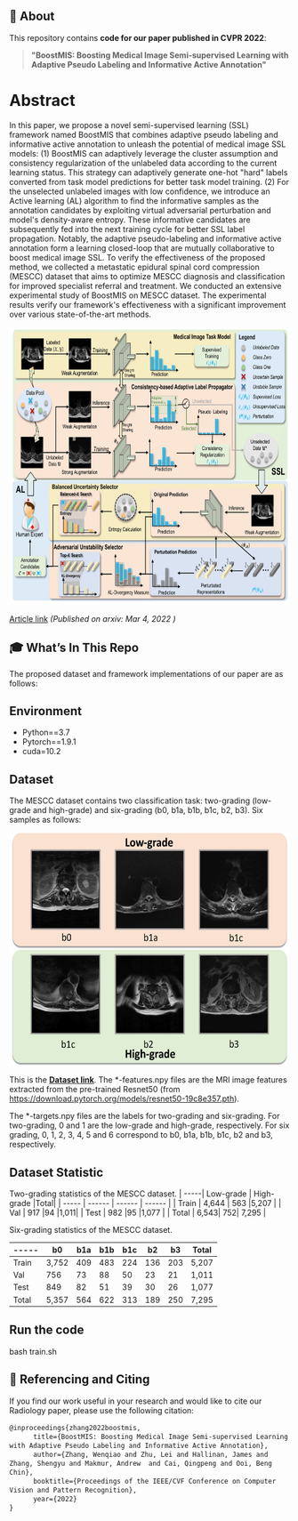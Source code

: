 
## 📄 About

This repository contains **code for our paper published in CVPR 2022**:

> **"BoostMIS: Boosting Medical Image Semi-supervised Learning with Adaptive Pseudo Labeling and Informative Active Annotation"**


# Abstract
In this paper, we propose a novel semi-supervised learning (SSL) framework named BoostMIS that combines adaptive pseudo labeling and informative active annotation to unleash the potential of medical image SSL models:
(1) BoostMIS can adaptively leverage the cluster assumption and consistency regularization of the unlabeled data according to the current learning status.  This strategy can adaptively generate one-hot "hard" labels converted from task model predictions for better task model training. (2) For the unselected unlabeled images with low confidence,  we introduce an Active learning (AL) algorithm to find the informative samples as the annotation candidates by exploiting virtual adversarial perturbation and model's density-aware entropy.
These informative candidates are subsequently fed into the next training cycle for better SSL label propagation.  Notably, the adaptive pseudo-labeling and informative active annotation form a learning closed-loop that are mutually collaborative to boost medical image SSL.  To verify the effectiveness of the proposed method, we collected a metastatic epidural spinal cord compression (MESCC) dataset that aims to optimize MESCC diagnosis and classification for improved specialist referral and treatment. We conducted an extensive experimental study of BoostMIS on MESCC  dataset. The experimental results verify our framework's effectiveness  with a significant improvement over various state-of-the-art methods.

<div align=center><img height="500" src="imgs/framework.png"></div>

[Article link](https://arxiv.org/abs/2203.02533) _(Published on arxiv: Mar 4, 2022 )_

## 🎓 What’s In This Repo

The proposed dataset and framework implementations of our paper are as follows:

## Environment

- Python==3.7
- Pytorch==1.9.1
- cuda=10.2


## Dataset 
The MESCC dataset contains two classification task: two-grading (low-grade and high-grade) and six-grading (b0, b1a, b1b, b1c, b2, b3). Six samples as follows:

<div align=center><img height="420" src="imgs/MESCC Samples.png"></div>


This is the [**Dataset link**](https://www.dropbox.com/s/56xjee1symuu2vv/MESCC%20dataset.zip?dl=0). The *-features.npy files are the MRI image features extracted from the pre-trained Resnet50 (from https://download.pytorch.org/models/resnet50-19c8e357.pth).  

The *-targets.npy files are the labels for two-grading and six-grading. For two-grading, 0 and 1 are the low-grade and high-grade, respectively. For six grading, 0, 1, 2, 3, 4, 5 and 6 correspond to b0, b1a, b1b, b1c, b2 and b3, respectively.



## Dataset Statistic

Two-grading statistics of the MESCC dataset.
|  -----| Low-grade | High-grade |Total|
| ----- | ------ | ------ | ------ |
| Train | 4,644 | 563 |5,207 |
| Val | 917 |94 |1,011|
| Test | 982 |95 |1,077 |
| Total | 6,543| 752| 7,295 |

Six-grading statistics of the MESCC dataset.

|  -----| b0 | b1a | b1b| b1c| b2| b3| Total|
| ----- | ------ | ------ | ------ |------ |------ |------ |------ |
| Train | 3,752 |409 |483 |224 |136 |203 |5,207|
| Val | 756 |73 |88 |50 |23 |21 |1,011|
| Test | 849 |82 |51 |39 |30| 26| 1,077|
| Total | 5,357 |564 |622 |313|189 |250 |7,295|



## Run the code
bash train.sh

## 🤝 Referencing and Citing 

If you find our work useful in your research and would like to cite our Radiology paper, please use the following citation:

```
@inproceedings{zhang2022boostmis,
      title={BoostMIS: Boosting Medical Image Semi-supervised Learning with Adaptive Pseudo Labeling and Informative Active Annotation}, 
      author={Zhang, Wenqiao and Zhu, Lei and Hallinan, James and Zhang, Shengyu and Makmur, Andrew  and Cai, Qingpeng and Ooi, Beng Chin},
      booktitle={Proceedings of the IEEE/CVF Conference on Computer Vision and Pattern Recognition},
      year={2022}
}
```
